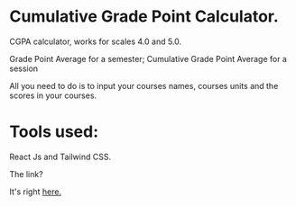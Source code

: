 # Cumulative Grade Point Calculator.

CGPA calculator, works for scales 4.0 and 5.0.

Grade Point Average for a semester; Cumulative Grade Point Average for a session

All you need to do is to input your courses names, courses units and the scores in your courses.

# Tools used:
React Js and Tailwind CSS.

The link?

It's right [here.](https://my-cgpa-calculator-app.vercel.app/)
 
